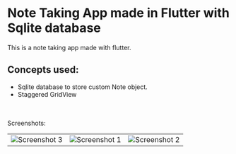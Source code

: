 # Note Taking App made in Flutter with Sqlite database 
 This is a note taking app made with flutter.<br>
## Concepts used:
<ul>
<li>Sqlite database to store custom Note object.</li>
<li>Staggered GridView</li>
</ul><br><br>
Screenshots:<br>
<table style={border:"none"}><tr>
<td><img src="https://user-images.githubusercontent.com/29589003/57393518-fc3e4e00-71e2-11e9-98d1-a0151767fc56.png" alt="Screenshot 3"/></td>
<td><img src="https://user-images.githubusercontent.com/29589003/57393516-fba5b780-71e2-11e9-9709-210d37d12562.png" alt="Screenshot 1"/></td>
<td><img src="https://user-images.githubusercontent.com/29589003/57393517-fc3e4e00-71e2-11e9-8856-0dc81014ad7a.png" alt="Screenshot 2"/></td>

</tr>

</table>
